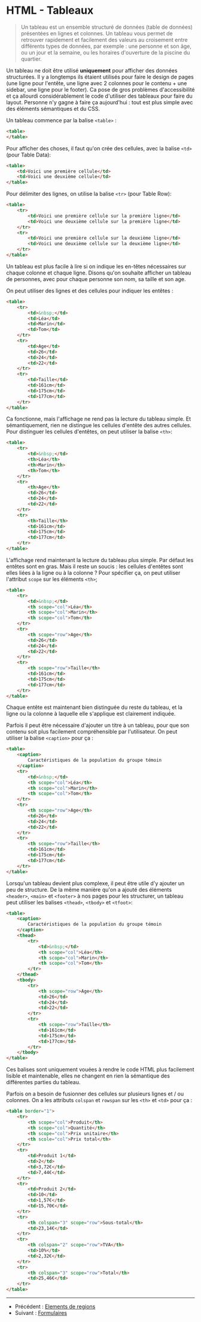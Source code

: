 # HTML - Tableaux

> Un tableau est un ensemble structuré de données (table de données) présentées
> en lignes et colonnes. Un tableau vous permet de retrouver rapidement et
> facilement des valeurs au croisement entre différents types de données, par
> exemple : une personne et son âge, ou un jour et la semaine, ou les horaires
> d'ouverture de la piscine du quartier.

Un tableau ne doit être utilisé **uniquement** pour afficher des données
structurées. Il y a longtemps ils étaient utilisés pour faire le design de
pages (une ligne pour l'entête, une ligne avec 2 colonnes pour le contenu + une
sidebar, une ligne pour le footer). Ca pose de gros problèmes d'accessibilité
et ça allourdi considérablement le code d'utiliser des tableaux pour faire du
layout. Personne n'y gagne à faire ça aujourd'hui : tout est plus simple avec
des éléments sémantiques et du CSS.

Un tableau commence par la balise `<table>` :

```html
<table>
</table>
```

Pour afficher des choses, il faut qu'on crée des cellules, avec la balise
`<td>` (pour Table Data):

```html
<table>
	<td>Voici une première cellule</td>
	<td>Voici une deuxième cellule</td>
</table>
```

Pour délimiter des lignes, on utilise la balise `<tr>` (pour Table Row):

```html
<table>
	<tr>
		<td>Voici une première cellule sur la première ligne</td>
		<td>Voici une deuxième cellule sur la première ligne</td>
	</tr>
	<tr>
		<td>Voici une première cellule sur la deuxième ligne</td>
		<td>Voici une deuxième cellule sur la deuxième ligne</td>
	</tr>
</table>
```

Un tableau est plus facile à lire si on indique les en-têtes nécessaires sur
chaque colonne et chaque ligne. Disons qu'on souhaite afficher un tableau de
personnes, avec pour chaque personne son nom, sa taille et son age.

On peut utiliser des lignes et des cellules pour indiquer les entêtes :

```html
<table>
	<tr>
		<td>&nbsp;</td>
		<td>Léa</td>
		<td>Marin</td>
		<td>Tom</td>
	</tr>
	<tr>
		<td>Age</td>
		<td>26</td>
		<td>24</td>
		<td>22</td>
	</tr>
	<tr>
		<td>Taille</td>
		<td>161cm</td>
		<td>175cm</td>
		<td>177cm</td>
	</tr>
</table>
```

Ca fonctionne, mais l'affichage ne rend pas la lecture du tableau simple. Et
sémantiquement, rien ne distingue les cellules d'entête des autres cellules.
Pour distinguer les cellules d'entêtes, on peut utiliser la balise `<th>`:

```html
<table>
	<tr>
		<td>&nbsp;</td>
		<th>Léa</th>
		<th>Marin</th>
		<th>Tom</th>
	</tr>
	<tr>
		<th>Age</th>
		<td>26</td>
		<td>24</td>
		<td>22</td>
	</tr>
	<tr>
		<th>Taille</th>
		<td>161cm</td>
		<td>175cm</td>
		<td>177cm</td>
	</tr>
</table>
```

L'affichage rend maintenant la lecture du tableau plus simple. Par défaut les
entêtes sont en gras. Mais il reste un soucis : les cellules d'entêtes sont
elles liées à la ligne ou à la colonne ? Pour spécifier ça, on peut utiliser
l'attribut `scope` sur les éléments `<th>`;

```html
<table>
	<tr>
		<td>&nbsp;</td>
		<th scope="col">Léa</th>
		<th scope="col">Marin</th>
		<th scope="col">Tom</th>
	</tr>
	<tr>
		<th scope="row">Age</th>
		<td>26</td>
		<td>24</td>
		<td>22</td>
	</tr>
	<tr>
		<th scope="row">Taille</th>
		<td>161cm</td>
		<td>175cm</td>
		<td>177cm</td>
	</tr>
</table>
```

Chaque entête est maintenant bien distinguée du reste du tableau, et la ligne
ou la colonne à laquelle elle s'applique est clairement indiquée.

Parfois il peut être nécessaire d'ajouter un titre à un tableau, pour que son
contenu soit plus facilement compréhensible par l'utilisateur. On peut utiliser
la balise `<caption>` pour ça :

```html
<table>
	<caption>
		Caractéristiques de la population du groupe témoin
	</caption>
	<tr>
		<td>&nbsp;</td>
		<th scope="col">Léa</th>
		<th scope="col">Marin</th>
		<th scope="col">Tom</th>
	</tr>
	<tr>
		<th scope="row">Age</th>
		<td>26</td>
		<td>24</td>
		<td>22</td>
	</tr>
	<tr>
		<th scope="row">Taille</th>
		<td>161cm</td>
		<td>175cm</td>
		<td>177cm</td>
	</tr>
</table>
```

Lorsqu'un tableau devient plus complexe, il peut être utile d'y ajouter un peu
de structure. De la même manière qu'on a ajouté des éléments `<header>`,
`<main>` et `<footer>` à nos pages pour les structurer, un tableau peut
utiliser les balises `<thead>`, `<tbody>` et `<tfoot>`:

```html
<table>
	<caption>
		Caractéristiques de la population du groupe témoin
	</caption>
	<thead>
		<tr>
			<td>&nbsp;</td>
			<th scope="col">Léa</th>
			<th scope="col">Marin</th>
			<th scope="col">Tom</th>
		</tr>
	</thead>
	<tbody>
		<tr>
			<th scope="row">Age</th>
			<td>26</td>
			<td>24</td>
			<td>22</td>
		</tr>
		<tr>
			<th scope="row">Taille</th>
			<td>161cm</td>
			<td>175cm</td>
			<td>177cm</td>
		</tr>
	</tbody>
</table>
```

Ces balises sont uniquement vouées à rendre le code HTML plus facilement
lisible et maintenable, elles ne changent en rien la sémantique des différentes
parties du tableau.

Parfois on a besoin de fusionner des cellules sur plusieurs lignes et / ou
colonnes. On a les attributs `colspan` et `rowspan` sur les `<th>` et `<td>`
pour ça :

```html
<table border="1">
	<tr>
		<th scope="col">Produit</th>
		<th scope="col">Quantité</th>
		<th scope="col">Prix unitaire</th>
		<th scole="col">Prix total</th>
	</tr>
	<tr>
		<td>Produit 1</td>
		<td>2</td>
		<td>3,72€</td>
		<td>7,44€</td>
	</tr>
	<tr>
		<td>Produit 2</td>
		<td>10</td>
		<td>1,57€</td>
		<td>15,70€</td>
	</tr>
	<tr>
		<th colspan="3" scope="row">Sous-total</th>
		<td>23,14€</td>
	</tr>
	<tr>
		<th colspan="2" scope="row">TVA</th>
		<td>10%</td>
		<td>2,32€</td>
	</tr>
	<tr>
		<th colspan="3" scope="row">Total</th>
		<td>25,46€</td>
	</tr>
</table>
```

<hr />

* Précédent : [Elements de regions](07-regions.md)
* Suivant : [Formulaires](09-formulaires.md)


